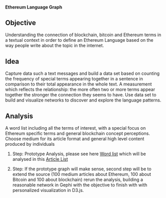 #### Ethereum Language Graph

## Objective

Understanding the connection of blockchain, bitcoin and Ethereum terms in a textual context in order to define an Ethereum Language based on the way people write about the topic in the internet.

## Idea

Capture data such a text messages and build a data set based on counting the frequency of special terms appearing together in a sentence in comparison to their total appearance in the whole text. A measurement which reflects the relationship: the more often two or more terms appear together the stronger the connection they seems to have. Use data set to build and visualize networks to discover and explore the language patterns.

## Analysis

A word list including all the terms of interest, with a special focus on Ethereum specific terms and general blockchain concept perceptions. Choose medium for its article format and general high level content produced by individuals  

1. Step: Prototype Analysis, please see here [Word list](/wordList.md) which will be analysed in this [Article List](/ArticleList.md)

2. Step: If the prototype graph will make sense, second step will be to extend the source (100 medium articles about Ethereum, 100 about Bitcoin and 100 about blockchain) rerun the analysis, building a reasonable network in Gephi with the objective to finish with with personalized visualization in D3.js.
